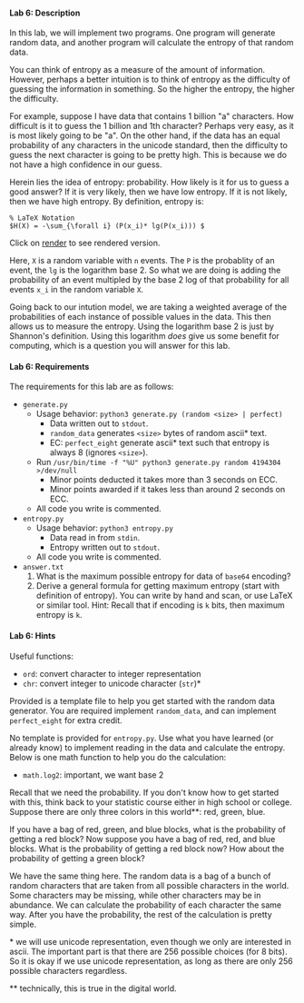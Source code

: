 

#### Lab 6: Description
In this lab, we will implement two programs. One program will generate random
data, and another program will calculate the entropy of that random data.

You can think of entropy as a measure of the amount of information. However,
perhaps a better intuition is to think of entropy as the difficulty of guessing
the information in something. So the higher the entropy, the higher the
difficulty.

For example, suppose I have data that contains 1 billion "a" characters. How
difficult is it to guess the 1 billion and 1th character? Perhaps very easy, as
it is most likely going to be "a". On the other hand, if the data has an equal
probability of any characters in the unicode standard, then the difficulty to
guess the next character is going to be pretty high. This is because we do not
have a high confidence in our guess.

Herein lies the idea of entropy: probability. How likely is it for us to guess a
good answer? If it is very likely, then we have low entropy. If it is not
likely, then we have high entropy. By definition, entropy is:

    % LaTeX Notation
    $H(X) = -\sum_{\forall i} (P(x_i)* lg(P(x_i))) $

Click on [render][1] to see rendered version.

[1]: https://www.codecogs.com/eqnedit.php?latex=$H(X)&space;=&space;-\sum_{\forall&space;i}&space;(P(x_i)*&space;lg(P(x_i)))&space;$

Here, `X` is a random variable with `n` events. The `P` is the probablity of an
event, the `lg` is the logarithm base 2. So what we are doing is adding the
probability of an event multipled by the base 2 log of that probability
for all events `x_i` in the random variable `X`.

Going back to our intution model, we are taking a weighted average of the
probabilities of each instance of possible values in the data. This then allows
us to measure the entropy. Using the logarithm base 2 is just by Shannon's
definition. Using this logarithm *does* give us some benefit for computing,
which is a question you will answer for this lab.


#### Lab 6: Requirements
The requirements for this lab are as follows:

* `generate.py`
    * Usage behavior: `python3 generate.py (random <size> | perfect)`
        * Data written out to `stdout`.
        * `random_data` generates `<size>` bytes of random ascii\* text.
        * EC: `perfect_eight` generate ascii\* text such that
            entropy is always 8 (ignores `<size>`).
    * Run `/usr/bin/time -f "%U" python3 generate.py random 4194304 >/dev/null`
        * Minor points deducted it takes more than 3 seconds on ECC.
        * Minor points awarded if it takes less than around 2 seconds on ECC.
    * All code you write is commented.
* `entropy.py`
    * Usage behavior: `python3 entropy.py`
        * Data read in from `stdin`.
        * Entropy written out to `stdout`.
    * All code you write is commented.
* `answer.txt`
    1. What is the maximum possible entropy for data of `base64` encoding?
    1. Derive a general formula for getting maximum entropy (start with
       definition of entropy). You can write by hand and scan, or use LaTeX or
       similar tool.  Hint: Recall that if encoding is `k` bits, then maximum
       entropy is `k`.


#### Lab 6: Hints
Useful functions:

* `ord`: convert character to integer representation
* `chr`: convert integer to unicode character (`str`)\*

Provided is a template file to help you get started with the random data
generator. You are required implement `random_data`, and can implement
`perfect_eight` for extra credit.

No template is provided for `entropy.py`. Use what you have learned (or already
know) to implement reading in the data and calculate the entropy. Below is one
math function to help you do the calculation:

* `math.log2`: important, we want base 2

Recall that we need the probability. If you don't know how to get started with
this, think back to your statistic course either in high school or college.
Suppose there are only three colors in this world\*\*: red, green, blue.

If you have a bag of red, green, and blue blocks, what is the probability of
getting a red block? Now suppose you have a bag of red, red, and blue
blocks. What is the probability of getting a red block now? How about the
probability of getting a green block?

We have the same thing here. The random data is a bag of a bunch of random
characters that are taken from all possible characters in the world. Some
characters may be missing, while other characters may be in abundance. We can
calculate the probability of each character the same way. After you have the
probability, the rest of the calculation is pretty simple.

\* we will use unicode representation, even though we only are interested in
ascii. The important part is that there are 256 possible choices (for 8 bits).
So it is okay if we use unicode representation, as long as there are only 256
possible characters regardless.

\*\* technically, this is true in the digital world.





